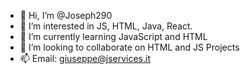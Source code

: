 - 👋 Hi, I’m @Joseph290
- 👀 I’m interested in JS, HTML, Java, React.
- 🌱 I’m currently learning JavaScript and HTML
- 💞️ I’m looking to collaborate on HTML and JS Projects
- 📫 Email: giuseppe@jservices.it

<!---
Joseph290/Joseph290 is a ✨ special ✨ repository because its `README.md` (this file) appears on your GitHub profile.
You can click the Preview link to take a look at your changes.
--->
